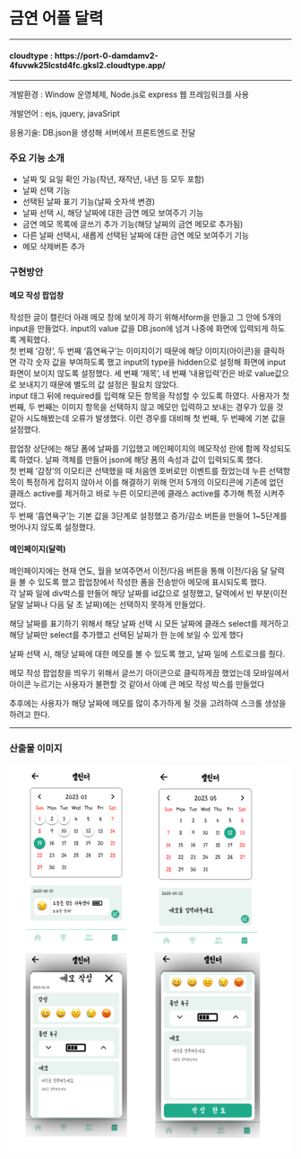 
  <h1>금연 어플 달력</h1>
  <hr>
   <h4>cloudtype : https://port-0-damdamv2-4fuvwk25lcstd4fc.gksl2.cloudtype.app/ </h4>
  <hr>
  <p>개발환경 : Window 운영체제, Node.js로 express 웹 프레임워크를 사용</p>
  <p>개발언어 : ejs, jquery, javaSript</p>
  <p>응용기술: DB.json을 생성해 서버에서 프론트엔드로 전달</p>
 

  <h3>주요 기능 소개</h3>
  <ul>
    <li>날짜 및 요일 확인 가능(작년, 재작년, 내년 등 모두 포함)</li>
    <li>날짜 선택 기능</li>
    <li>선택된 날짜 표기 기능(날짜 숫자색 변경)</li>
    <li>날짜 선택 시, 해당 날짜에 대한 금연 메모 보여주기 기능</li>
    <li>금연 메모 목록에 글쓰기 추가 기능(해당 날짜의 금연 메모로 추가됨)</li>
    <li>다른 날짜 선택시, 새롭게 선택된 날짜에 대한 금연 메모 보여주기 기능</li>
    <li>메모 삭제버튼 추가</li>
  </ul>

  <h3>구현방안</h3>
  <div class="popup">
    <h4>메모 작성 팝업창</h4>
    <p>작성한 글이 캘린더 아래 메모 창에 보이게 하기 위해서form을 만들고 그 안에 5개의 input을 만들었다. input의 value 값을 DB.json에 넘겨 나중에 화면에 입력되게 하도록 계획했다.
      <br>첫 번째 ‘감정’, 두 번째 ‘흡연욕구’는 이미지이기 때문에 해당 이미지(아이콘)을 클릭하면 각각 숫자 값을 부여하도록 했고 input의 type을 hidden으로 설정해 화면에 input 화면이 보이지
      않도록 설정했다. 세 번째 ‘제목’, 네 번째 ‘내용입력’칸은 바로 value값으로 보내지기 때문에 별도의 값 설정은 필요치 않았다.
      <br>input 태그 뒤에 required를 입력해 모든 항목을 작성할 수 있도록 하였다. 사용자가 첫 번째, 두 번째는 이미지 항목을 선택하지 않고 메모만 입력하고 보내는 경우가 있을 것 같아 시도해봤는데
      오류가 발생했다. 이런 경우를 대비해 첫 번째, 두 번째에 기본 값을 설정했다.</p>
    <p>팝업창 상단에는 해당 폼에 날짜를 기입했고 메인페이지의 메모작성 란에 함께 작성되도록 하였다. 날짜 객체를 만들어 json에 해당 폼의 속성과 값이 입력되도록 했다.
      <br>첫 번째 ‘감정’의 이모티콘 선택했을 때 처음엔 호버로만 이벤트를 줬었는데 누른 선택항목이 특정하게 잡히지 않아서 이를 해결하기 위해 먼저 5개의 이모티콘에 기존에 없던 클래스 active를 제거하고 바로
      누른 이모티콘에 클래스 active를 추가해 특정 시켜주었다.
      <br>두 번째 ‘흡연욕구’는 기본 값을 3단계로 설정했고 증가/감소 버튼을 만들어 1~5단계를 벗어나지 않도록 설정했다. </p>
  </div>
  <!--popup-->
  <div class="main" border="1">
     <h4>메인페이지(달력)</h4>
    <p>메인페이지에는 현재 연도, 월을 보여주면서 이전/다음 버튼을 통해 이전/다음 달 달력을 볼 수 있도록 했고 팝업창에서 작성한 폼을 전송받아 메모에 표시되도록 했다.
      <br>각 날짜 일에 div박스를 만들어 해당 날짜를 id값으로 설정했고, 달력에서 빈 부분(이전 달말 날짜나 다음 달 초 날짜)에는 선택하지 못하게 만들었다. </p>
    <p>해당 날짜를 표기하기 위해서 해당 날짜 선택 시 모든 날짜에 클래스 select를 제거하고 해당 날짜만 select를 추가했고 선택된 날짜가 한 눈에 보일 수 있게 했다</p>
    <p>날짜 선택 시, 해당 날짜에 대한 메모를 볼 수 있도록 했고, 날짜 일에 스트로크를 줬다. </p>
    <p>메모 작성 팝업창을 띄우기 위해서 글쓰기 아이콘으로 클릭하게끔 했었는데 모바일에서 아이콘 누르기는 사용자가 불편할 것 같아서 아예 큰 메모 작성 박스를 만들었다</p>
  </div>
  <!--main-->
  <p>추후에는 사용자가 해당 날짜에 메모를 많이 추가하게 될 것을 고려하여 스크롤 생성을 하려고 한다. </p>
  <hr>
  <h3>산출물 이미지</h3>
  <img src="capture.jpg" alt="capture.jpg">
